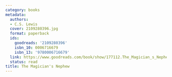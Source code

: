 ```yaml
---
category: books
metadata:
  authors:
  - C.S. Lewis
  cover: 2109280396.jpg
  format: paperback
  ids:
    goodreads: '2109280396'
    isbn_10: 0006716679
    isbn_13: '9780006716679'
  link: https://www.goodreads.com/book/show/177112.The_Magician_s_Nephew
  status: read
title: The Magician's Nephew
---
```


